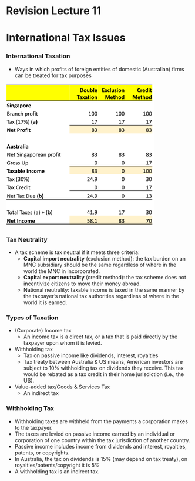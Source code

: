 # Revision Lecture 11
# International Tax Issues

### International Taxation

- Ways in which profits of foreign entities of domestic 
(Australian) firms can be treated for tax purposes

![alt text](assets\IMG173.PNG)

### Tax Neutrality

- A tax scheme is tax neutral if it meets three criteria:
  - **Capital import neutrality** (exclusion method): the tax burden on an MNC subsidiary should be the  same regardless of where in the world the MNC in incorporated.
  - **Capital export neutrality** (credit method): the tax scheme does not incentivize citizens to move their money abroad.
  - National neutrality: taxable income is taxed in the same manner by the taxpayer’s national tax authorities regardless of where in the world it is earned.

### Types of Taxation

- (Corporate) Income tax
  - An income tax is a direct tax, or a tax that is paid directly by the taxpayer upon whom it is levied.
- Withholding tax
  - Tax on passive income like dividends, interest, royalties
  - Tax treaty between Australia & US means, American investors are subject to 10% withholding tax on dividends they receive. This tax would be rebated as a tax credit in their home jurisdiction (i.e., the US). 
- Value-added tax/Goods & Services Tax
  - An indirect tax

### Withholding Tax

- Withholding taxes are withheld from the payments a corporation makes to the taxpayer. 
- The taxes are levied on passive income earned by an individual or corporation of one country within the tax jurisdiction of another country.
- Passive income includes income from dividends and interest, royalties, patents, or copyrights.
- In Australia, the tax on dividends is 15% (may depend on tax treaty), on royalties/patents/copyright it is 5% 
- A withholding tax is an indirect tax.

